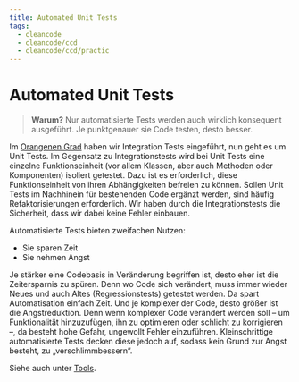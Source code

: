 ```yaml
---
title: Automated Unit Tests
tags:
  - cleancode
  - cleancode/ccd
  - cleancode/ccd/practic
---
```

# Automated Unit Tests

>**Warum?**
>Nur automatisierte Tests werden auch wirklich konsequent ausgeführt. Je punktgenauer sie Code testen, desto besser.

Im [Orangenen Grad](/docs/main/CleanCode/CleanCodeDeveloper/Grade/Orangener%20Grad) haben wir Integration Tests eingeführt, nun geht es um Unit Tests. Im Gegensatz zu Integrationstests wird bei Unit Tests eine einzelne Funktionseinheit (vor allem Klassen, aber auch Methoden oder Komponenten) isoliert getestet. Dazu ist es erforderlich, diese Funktionseinheit von ihren Abhängigkeiten befreien zu können. Sollen Unit Tests im Nachhinein für bestehenden Code ergänzt werden, sind häufig Refaktorisierungen erforderlich. Wir haben durch die Integrationstests die Sicherheit, dass wir dabei keine Fehler einbauen.

Automatisierte Tests bieten zweifachen Nutzen:

-   Sie sparen Zeit
-   Sie nehmen Angst

Je stärker eine Codebasis in Veränderung begriffen ist, desto eher ist die Zeitersparnis zu spüren. Denn wo Code sich verändert, muss immer wieder Neues und auch Altes (Regressionstests) getestet werden. Da spart Automatisation einfach Zeit. Und je komplexer der Code, desto größer ist die Angstreduktion. Denn wenn komplexer Code verändert werden soll – um Funktionalität hinzuzufügen, ihn zu optimieren oder schlicht zu korrigieren –, da besteht hohe Gefahr, ungewollt Fehler einzuführen. Kleinschrittige automatisierte Tests decken diese jedoch auf, sodass kein Grund zur Angst besteht, zu „verschlimmbessern“.

Siehe auch unter [Tools](https://clean-code-developer.de/weitere-infos/werkzeuge/).
